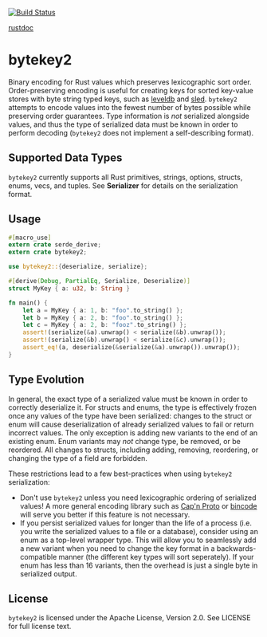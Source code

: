 [![Build Status](https://img.shields.io/circleci/build/github/isubasinghe/bytekey2)](https://img.shields.io/circleci/build/github/isubasinghe/bytekey2)

[rustdoc](https://danburkert.github.io/bytekey2/bytekey2/index.html)

# bytekey2

Binary encoding for Rust values which preserves lexicographic sort order.
Order-preserving encoding is useful for creating keys for sorted key-value
stores with byte string typed keys, such as
[leveldb](https://github.com/google/leveldb) and
[sled](https://github.com/spacejam/sled). `bytekey2` attempts to encode values
into the fewest number of bytes possible while preserving order guarantees. Type
information is *not* serialized alongside values, and thus the type of
serialized data must be known in order to perform decoding (`bytekey2` does not
implement a self-describing format).

## Supported Data Types

`bytekey2` currently supports all Rust primitives, strings, options, structs,
enums, vecs, and tuples. See **Serializer** for details on the serialization
format.

## Usage

```rust
#[macro_use]
extern crate serde_derive;
extern crate bytekey2;

use bytekey2::{deserialize, serialize};

#[derive(Debug, PartialEq, Serialize, Deserialize)]
struct MyKey { a: u32, b: String }

fn main() {
    let a = MyKey { a: 1, b: "foo".to_string() };
    let b = MyKey { a: 2, b: "foo".to_string() };
    let c = MyKey { a: 2, b: "fooz".to_string() };
    assert!(serialize(&a).unwrap() < serialize(&b).unwrap());
    assert!(serialize(&b).unwrap() < serialize(&c).unwrap());
    assert_eq!(a, deserialize(&serialize(&a).unwrap()).unwrap());
}
```

## Type Evolution

In general, the exact type of a serialized value must be known in order to
correctly deserialize it. For structs and enums, the type is effectively frozen
once any values of the type have been serialized: changes to the struct or enum
will cause deserialization of already serialized values to fail or return
incorrect values. The only exception is adding new variants to the end of an
existing enum. Enum variants may *not* change type, be removed, or be reordered.
All changes to structs, including adding, removing, reordering, or changing the
type of a field are forbidden.

These restrictions lead to a few best-practices when using `bytekey2`
serialization:

* Don't use `bytekey2` unless you need lexicographic ordering of serialized
  values! A more general encoding library such as [Cap'n
  Proto](https://github.com/dwrensha/capnproto-rust) or
  [bincode](https://github.com/TyOverby/binary-encode) will serve you better if
  this feature is
  not necessary.
* If you persist serialized values for longer than the life of a process (i.e.
  you write the serialized values to a file or a database), consider using an
  enum as a top-level wrapper type. This will allow you to seamlessly add a new
  variant when you need to change the key format in a backwards-compatible
  manner (the different key types will sort seperately). If your enum has less
  than 16 variants, then the overhead is just a single byte in serialized
  output.

## License

`bytekey2` is licensed under the Apache License, Version 2.0. See LICENSE for
full license text.
